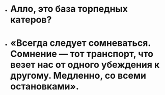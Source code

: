 * # Алло, это база торпедных катеров?⁠⁠

* # «Всегда следует сомневаться. Сомнение — тот транспорт, что везет нас от одного убеждения к другому. Медленно, со всеми остановками».

